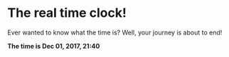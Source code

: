 # The real time clock!

Ever wanted to know what the time is? Well, your journey is about to end!

**The time is Dec 01, 2017, 21:40**